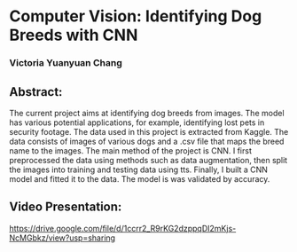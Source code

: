 # Computer Vision: Identifying Dog Breeds with CNN
### Victoria Yuanyuan Chang


## Abstract:
The current project aims at identifying dog breeds from images. The model has various potential applications, for example, identifying lost pets in security footage. The data used in this project is extracted from Kaggle. The data consists of images of various dogs and a .csv file that maps the breed name to the images. The main method of the project is CNN. I first preprocessed the data using methods such as data augmentation, then split the images into training and testing data using tts. Finally, I built a CNN model and fitted it to the data. The model is was validated by accuracy. 

## Video Presentation: 
https://drive.google.com/file/d/1ccrr2_R9rKG2dzppqDI2mKjs-NcMGbkz/view?usp=sharing
